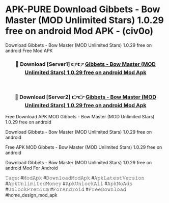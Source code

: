 # APK-PURE Download Gibbets - Bow Master (MOD Unlimited Stars) 1.0.29 free on android Mod APK - (civ0o)
Download Gibbets - Bow Master (MOD Unlimited Stars) 1.0.29 free on android Free Mod APK

<div align="center">
<h3>🔴 Download [Server1] 👉👉 <a href="https://apk-comot.site?title=Gibbets_-_Bow_Master_(MOD_Unlimited_Stars)_1.0.29_free_on_android">Gibbets - Bow Master (MOD Unlimited Stars) 1.0.29 free on android Mod Apk</a></h3><br>

<h3>🔴 Download [Server2] 👉👉 <a href="https://apk-comot.site?title=Gibbets_-_Bow_Master_(MOD_Unlimited_Stars)_1.0.29_free_on_android">Gibbets - Bow Master (MOD Unlimited Stars) 1.0.29 free on android Mod Apk</a></h3>
</div>


Free Download APK MOD Gibbets - Bow Master (MOD Unlimited Stars) 1.0.29 free on android

Download Gibbets - Bow Master (MOD Unlimited Stars) 1.0.29 free on android 

Free APK MOD Gibbets - Bow Master (MOD Unlimited Stars) 1.0.29 free on android 

Download Gibbets - Bow Master (MOD Unlimited Stars) 1.0.29 free on android Mod For Android

𝚃𝚊𝚐𝚜: #𝙼𝚘𝚍𝙰𝚙𝚔 #𝙳𝚘𝚠𝚗𝚕𝚘𝚊𝚍𝙼𝚘𝚍𝙰𝚙𝚔 #𝙰𝚙𝚔𝙻𝚊𝚝𝚎𝚜𝚝𝚅𝚎𝚛𝚜𝚒𝚘𝚗 #𝙰𝚙𝚔𝚄𝚗𝚕𝚒𝚖𝚒𝚝𝚎𝚍𝙼𝚘𝚗𝚎𝚢 #𝙰𝚙𝚔𝚄𝚗𝚕𝚘𝚌𝚔𝙰𝚕𝚕 #𝙰𝚙𝚔𝙽𝚘𝙰𝚍𝚜 #𝚄𝚗𝚕𝚘𝚌𝚔𝙿𝚛𝚎𝚖𝚒𝚞𝚖 #𝙵𝚘𝚛𝙰𝚗𝚍𝚛𝚘𝚒𝚍 #𝙵𝚛𝚎𝚎𝙳𝚘𝚠𝚗𝚕𝚘𝚊𝚍 #home_design_mod_apk